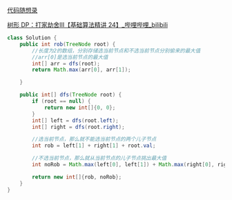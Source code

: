 [代码随想录](https://www.programmercarl.com/0337.打家劫舍III.html#算法公开课)



[树形 DP：打家劫舍III【基础算法精讲 24】_哔哩哔哩_bilibili](https://www.bilibili.com/video/BV1vu4y1f7dn?spm_id_from=333.788.videopod.sections&vd_source=96c1635797a0d7626fb60e973a29da38)





```java
class Solution {
    public int rob(TreeNode root) {
        //长度为2的数组，分别存储选当前节点和不选当前节点分别偷来的最大值
        //arr[0]是选当前节点的最大值
        int[] arr = dfs(root);
        return Math.max(arr[0], arr[1]);

    }

    public int[] dfs(TreeNode root) {
        if (root == null) {
            return new int[]{0, 0};
        }
        int[] left = dfs(root.left);
        int[] right = dfs(root.right);

        //选当前节点，那么就不能选当前节点的两个儿子节点
        int rob = left[1] + right[1] + root.val;

        //不选当前节点，那么就从当前节点的儿子节点挑出最大值
        int noRob = Math.max(left[0], left[1]) + Math.max(right[0], right[1]);

        return new int[]{rob, noRob};
    }
}
```